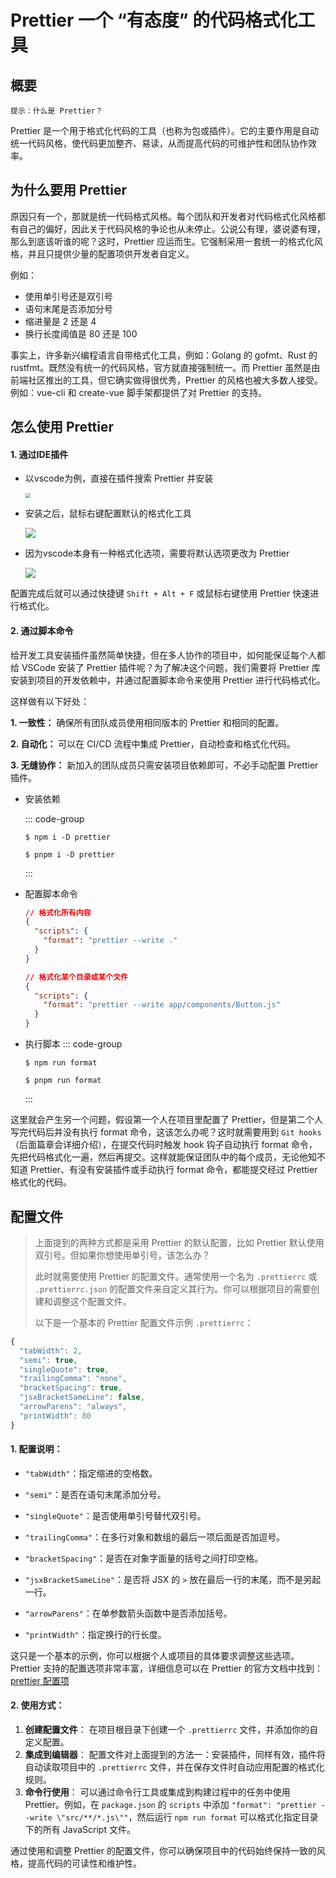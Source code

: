 # Prettier 一个 “有态度” 的代码格式化工具

## 概要
`提示：什么是 Prettier？`

Prettier 是一个用于格式化代码的工具（也称为包或插件）。它的主要作用是自动统一代码风格，使代码更加整齐、易读，从而提高代码的可维护性和团队协作效率。

## 为什么要用 Prettier
原因只有一个，那就是统一代码格式风格。每个团队和开发者对代码格式化风格都有自己的偏好，因此关于代码风格的争论也从未停止。公说公有理，婆说婆有理，那么到底该听谁的呢？这时，Prettier 应运而生。它强制采用一套统一的格式化风格，并且只提供少量的配置项供开发者自定义。


例如：
- 使用单引号还是双引号
- 语句末尾是否添加分号
- 缩进量是 2 还是 4
- 换行长度阈值是 80 还是 100

事实上，许多新兴编程语言自带格式化工具，例如：Golang 的 gofmt、Rust 的 rustfmt。既然没有统一的代码风格，官方就直接强制统一。而 Prettier 虽然是由前端社区推出的工具，但它确实做得很优秀，Prettier 的风格也被大多数人接受。例如：vue-cli 和 create-vue 脚手架都提供了对 Prettier 的支持。

## 怎么使用 Prettier

#### 1. 通过IDE插件
- 以vscode为例，直接在插件搜索 Prettier 并安装

  <img src="../../public/img/prettier_1.png" style="zoom:50%;" />

- 安装之后，鼠标右键配置默认的格式化工具

  ![](../../public/img/prettier_2.png)

- 因为vscode本身有一种格式化选项，需要将默认选项更改为 Prettier

  ![](../../public/img/prettier_3.png)

配置完成后就可以通过快捷键 `Shift + Alt + F` 或鼠标右键使用 Prettier 快速进行格式化。

#### 2. 通过脚本命令
给开发工具安装插件虽然简单快捷，但在多人协作的项目中，如何能保证每个人都给 VSCode 安装了 Prettier 插件呢？为了解决这个问题，我们需要将 Prettier 库安装到项目的开发依赖中，并通过配置脚本命令来使用 Prettier 进行代码格式化。

这样做有以下好处：

**1. 一致性：** 确保所有团队成员使用相同版本的 Prettier 和相同的配置。

**2. 自动化：** 可以在 CI/CD 流程中集成 Prettier，自动检查和格式化代码。

**3. 无缝协作：** 新加入的团队成员只需安装项目依赖即可，不必手动配置 Prettier 插件。

- 安装依赖

  ::: code-group
  ```shell [npm]
  $ npm i -D prettier
  ```
  ```shell [pnpm]
  $ pnpm i -D prettier
  ```
  :::

- 配置脚本命令

  ```json
  // 格式化所有内容
  {
    "scripts": {
      "format": "prettier --write ." 
    }
  }

  // 格式化某个目录或某个文件
  {
    "scripts": {
      "format": "prettier --write app/components/Button.js" 
    }
  }
  ```

- 执行脚本
  ::: code-group
  ```shell [npm]
  $ npm run format
  ```
  ```shell [pnpm]
  $ pnpm run format
  ```
  :::

这里就会产生另一个问题，假设第一个人在项目里配置了 Prettier，但是第二个人写完代码后并没有执行 format 命令，这该怎么办呢？这时就需要用到 `Git hooks`（后面篇章会详细介绍），在提交代码时触发 hook 钩子自动执行 format 命令，先把代码格式化一遍，然后再提交。这样就能保证团队中的每个成员，无论他知不知道 Prettier、有没有安装插件或手动执行 format 命令，都能提交经过 Prettier 格式化的代码。

## 配置文件

> 上面提到的两种方式都是采用 Prettier 的默认配置，比如 Prettier 默认使用双引号。但如果你想使用单引号，该怎么办？
>
> 此时就需要使用 Prettier 的配置文件。通常使用一个名为 `.prettierrc` 或 `.prettierrc.json` 的配置文件来自定义其行为。你可以根据项目的需要创建和调整这个配置文件。
>
> 以下是一个基本的 Prettier 配置文件示例 `.prettierrc`：

```js
{
  "tabWidth": 2,
  "semi": true,
  "singleQuote": true,
  "trailingComma": "none",
  "bracketSpacing": true,
  "jsxBracketSameLine": false,
  "arrowParens": "always",
  "printWidth": 80
}
```

#### 1. 配置说明：

- `"tabWidth"`：指定缩进的空格数。

- `"semi"`：是否在语句末尾添加分号。

- `"singleQuote"`：是否使用单引号替代双引号。

- `"trailingComma"`：在多行对象和数组的最后一项后面是否加逗号。

- `"bracketSpacing"`：是否在对象字面量的括号之间打印空格。

- `"jsxBracketSameLine"`：是否将 JSX 的 `>` 放在最后一行的末尾，而不是另起一行。

- `"arrowParens"`：在单参数箭头函数中是否添加括号。

- `"printWidth"`：指定换行的行长度。

这只是一个基本的示例，你可以根据个人或项目的具体要求调整这些选项。Prettier 支持的配置选项非常丰富，详细信息可以在 Prettier 的官方文档中找到：[prettier 配置项](https://prettier.io/docs/en/options)

#### 2. 使用方式：

1. **创建配置文件**： 在项目根目录下创建一个 `.prettierrc` 文件，并添加你的自定义配置。
2. **集成到编辑器**： 配置文件对上面提到的方法一：安装插件，同样有效，插件将自动读取项目中的 `.prettierrc` 文件，并在保存文件时自动应用配置的格式化规则。
3. **命令行使用**： 可以通过命令行工具或集成到构建过程中的任务中使用 Prettier。例如，在 `package.json` 的 `scripts` 中添加 `"format": "prettier --write \"src/**/*.js\""`，然后运行 `npm run format` 可以格式化指定目录下的所有 JavaScript 文件。

通过使用和调整 Prettier 的配置文件，你可以确保项目中的代码始终保持一致的风格，提高代码的可读性和维护性。